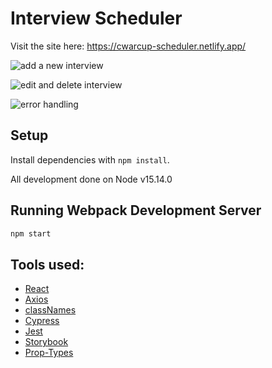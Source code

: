 # Interview Scheduler

Visit the site here: https://cwarcup-scheduler.netlify.app/

![add a new interview](https://media1.giphy.com/media/sbHxhcKB5u0dOShr8d/giphy.gif?cid=790b761130ae393294c4930341ec615271dfe457fa55c5eb&rid=giphy.gif&ct=g)

![edit and delete interview](https://media4.giphy.com/media/SoWhvnUSodl33Enzab/giphy.gif?cid=790b761153836182d06dcec74af6c3a273e4e511becd1cf2&rid=giphy.gif&ct=g)

![error handling](https://media3.giphy.com/media/J0HeTRmhwTV0MG8zHz/giphy.gif?cid=790b761107fd10605e71eac984bbabd421cd31cf950ade61&rid=giphy.gif&ct=g)


## Setup

Install dependencies with `npm install`.

All development done on Node v15.14.0

## Running Webpack Development Server

```sh
npm start
```

## Tools used:
- [React](https://reactjs.org/)
- [Axios](https://axios-http.com/docs/intro)
- [classNames](https://github.com/JedWatson/classnames#usage)
- [Cypress](https://www.cypress.io/)
- [Jest](https://jestjs.io/)
- [Storybook](https://storybook.js.org/)
- [Prop-Types](https://reactjs.org/docs/typechecking-with-proptypes.html)
